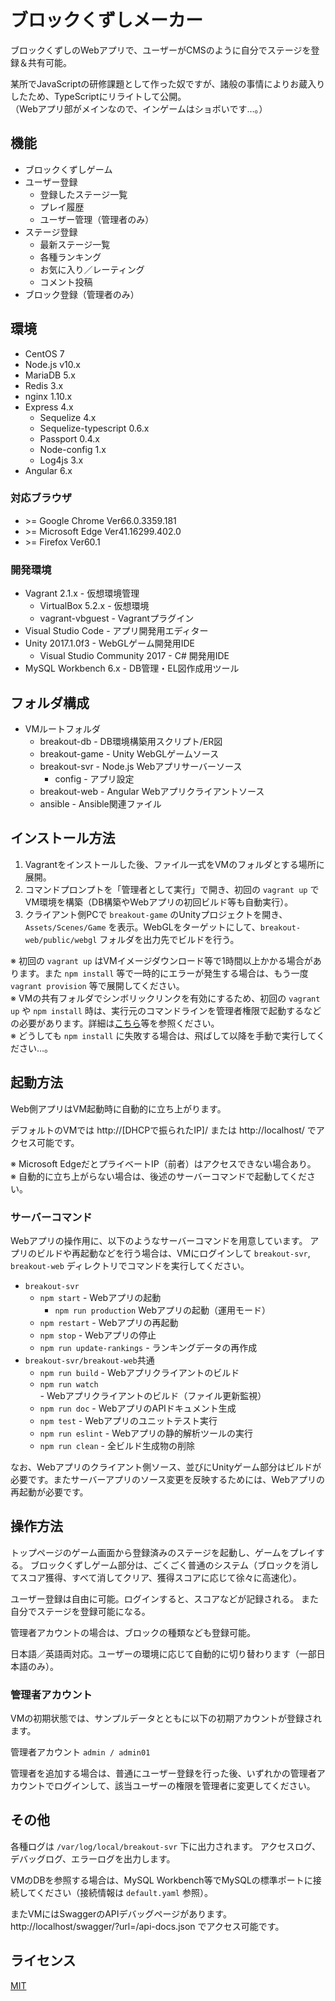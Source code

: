 # ブロックくずしメーカー
ブロックくずしのWebアプリで、ユーザーがCMSのように自分でステージを登録＆共有可能。

某所でJavaScriptの研修課題として作った奴ですが、諸般の事情によりお蔵入りしたため、TypeScriptにリライトして公開。  
（Webアプリ部がメインなので、インゲームはショボいです…。）

## 機能
* ブロックくずしゲーム
* ユーザー登録
    * 登録したステージ一覧
    * プレイ履歴
    * ユーザー管理（管理者のみ）
* ステージ登録
    * 最新ステージ一覧
    * 各種ランキング
    * お気に入り／レーティング
    * コメント投稿
* ブロック登録（管理者のみ）

## 環境
* CentOS 7
* Node.js v10.x
* MariaDB 5.x
* Redis 3.x
* nginx 1.10.x
* Express 4.x
    * Sequelize 4.x
    * Sequelize-typescript 0.6.x
    * Passport 0.4.x
    * Node-config 1.x
    * Log4js 3.x
* Angular 6.x

### 対応ブラウザ
* &gt;= Google Chrome Ver66.0.3359.181
* &gt;= Microsoft Edge Ver41.16299.402.0
* &gt;= Firefox Ver60.1

### 開発環境
* Vagrant 2.1.x - 仮想環境管理
    * VirtualBox 5.2.x - 仮想環境
    * vagrant-vbguest - Vagrantプラグイン
* Visual Studio Code - アプリ開発用エディター
* Unity 2017.1.0f3 - WebGLゲーム開発用IDE
    * Visual Studio Community 2017 - C# 開発用IDE
* MySQL Workbench 6.x - DB管理・EL図作成用ツール

## フォルダ構成
* VMルートフォルダ
    * breakout-db - DB環境構築用スクリプト/ER図
    * breakout-game - Unity WebGLゲームソース
    * breakout-svr - Node.js Webアプリサーバーソース
        * config - アプリ設定
    * breakout-web - Angular Webアプリクライアントソース
    * ansible - Ansible関連ファイル

## インストール方法
1. Vagrantをインストールした後、ファイル一式をVMのフォルダとする場所に展開。
2. コマンドプロンプトを「管理者として実行」で開き、初回の `vagrant up` でVM環境を構築（DB構築やWebアプリの初回ビルド等も自動実行）。
3. クライアント側PCで `breakout-game` のUnityプロジェクトを開き、`Assets/Scenes/Game` を表示。WebGLをターゲットにして、`breakout-web/public/webgl` フォルダを出力先でビルドを行う。

※ 初回の `vagrant up` はVMイメージダウンロード等で1時間以上かかる場合があります。また `npm install` 等で一時的にエラーが発生する場合は、もう一度 `vagrant provision` 等で展開してください。  
※ VMの共有フォルダでシンボリックリンクを有効にするため、初回の `vagrant up` や `npm install` 時は、実行元のコマンドラインを管理者権限で起動するなどの必要があります。詳細は[こちら](https://tokibito.hatenablog.com/entry/2018/02/28/012014)等を参照ください。  
※ どうしても `npm install` に失敗する場合は、飛ばして以降を手動で実行してください…。

## 起動方法
Web側アプリはVM起動時に自動的に立ち上がります。

デフォルトのVMでは http://[DHCPで振られたIP]/ または http://localhost/ でアクセス可能です。

※ Microsoft EdgeだとプライベートIP（前者）はアクセスできない場合あり。  
※ 自動的に立ち上がらない場合は、後述のサーバーコマンドで起動してください。

### サーバーコマンド
Webアプリの操作用に、以下のようなサーバーコマンドを用意しています。
アプリのビルドや再起動などを行う場合は、VMにログインして `breakout-svr`, `breakout-web` ディレクトリでコマンドを実行してください。

* `breakout-svr`
    * `npm start` - Webアプリの起動
        * `npm run production` Webアプリの起動（運用モード）
    * `npm restart` - Webアプリの再起動
    * `npm stop` - Webアプリの停止
    * `npm run update-rankings` - ランキングデータの再作成
* `breakout-svr/breakout-web`共通
    * `npm run build` - Webアプリクライアントのビルド
    * `npm run watch` - Webアプリクライアントのビルド（ファイル更新監視）
    * `npm run doc` - WebアプリのAPIドキュメント生成
    * `npm test` - Webアプリのユニットテスト実行
    * `npm run eslint` - Webアプリの静的解析ツールの実行
    * `npm run clean` - 全ビルド生成物の削除

なお、Webアプリのクライアント側ソース、並びにUnityゲーム部分はビルドが必要です。またサーバーアプリのソース変更を反映するためには、Webアプリの再起動が必要です。

## 操作方法
トップページのゲーム画面から登録済みのステージを起動し、ゲームをプレイする。
ブロックくずしゲーム部分は、ごくごく普通のシステム（ブロックを消してスコア獲得、すべて消してクリア、獲得スコアに応じて徐々に高速化）。

ユーザー登録は自由に可能。ログインすると、スコアなどが記録される。
また自分でステージを登録可能になる。

管理者アカウントの場合は、ブロックの種類なども登録可能。

日本語／英語両対応。ユーザーの環境に応じて自動的に切り替わります（一部日本語のみ）。

### 管理者アカウント
VMの初期状態では、サンプルデータとともに以下の初期アカウントが登録されます。

管理者アカウント `admin / admin01`

管理者を追加する場合は、普通にユーザー登録を行った後、いずれかの管理者アカウントでログインして、該当ユーザーの権限を管理者に変更してください。

## その他
各種ログは `/var/log/local/breakout-svr` 下に出力されます。
アクセスログ、デバッグログ、エラーログを出力します。

VMのDBを参照する場合は、MySQL Workbench等でMySQLの標準ポートに接続してください（接続情報は `default.yaml` 参照）。

またVMにはSwaggerのAPIデバッグページがあります。 http://localhost/swagger/?url=/api-docs.json でアクセス可能です。

## ライセンス
[MIT](https://github.com/ktanakaj/breakout-mk/blob/master/LICENSE)

